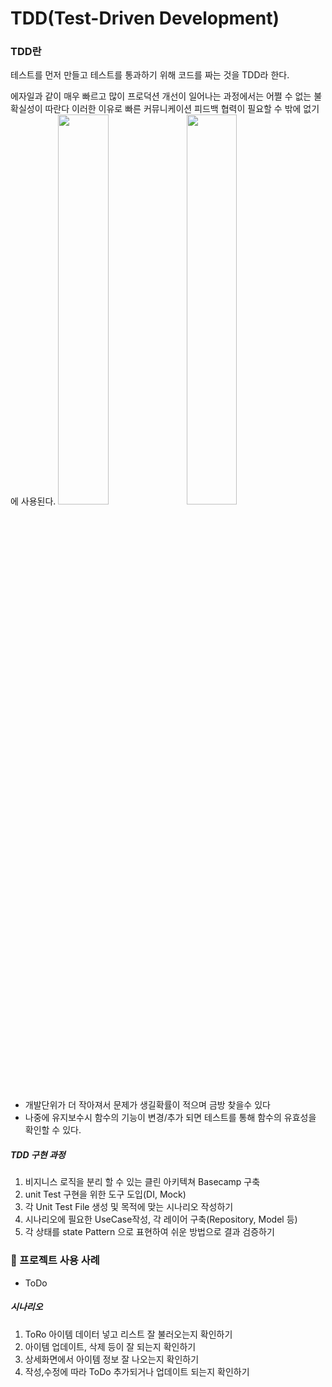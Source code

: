 # TDD(Test-Driven Development)
### TDD란
테스트를 먼저 만들고 테스트를 통과하기 위해 코드를 짜는 것을 TDD라 한다.

에자일과 같이 매우 빠르고 많이 프로덕션 개선이 일어나는 과정에서는 어쩔 수 없는 불확실성이 따란다 이러한 이유로 빠른 커뮤니케이션 피드백 협력이 필요할 수 밖에 없기에 사용된다.
<img src = "https://user-images.githubusercontent.com/48902047/133922306-046cbd10-b75e-4842-b132-e64d15857939.png" width="40%" height="40%"> <img src = "https://user-images.githubusercontent.com/48902047/133922308-0914f2b7-7642-4432-9c8f-081ab09d7724.png" width="40%" height="40%">
- 개발단위가 더 작아져서 문제가 생길확률이 적으며 금방 찾을수 있다
- 나중에 유지보수시 함수의 기능이 변경/추가 되면 테스트를 통해 함수의 유효성을 확인할 수 있다.
##### TDD 구현 과정
1. 비지니스 로직을 분리 할 수 있는 클린 아키텍쳐 Basecamp 구축
2. unit Test 구현을 위한 도구 도입(DI, Mock)
3. 각 Unit Test File 생성 및 목적에 맞는 시나리오 작성하기
4. 시나리오에 필요한 UseCase작성, 각 레이어 구축(Repository, Model 등)
5. 각 상태를 state Pattern 으로 표현하여 쉬운 방법으로 결과 검증하기
### :wrench: 프로젝트 사용 사례
* ToDo

##### 시나리오
1. ToRo 아이템 데이터 넣고 리스트 잘 불러오는지 확인하기
2. 아이템 업데이트, 삭제 등이 잘 되는지 확인하기
3. 상세화면에서 아이템 정보 잘 나오는지 확인하기
4. 작성,수정에 따라 ToDo 추가되거나 업데이트 되는지 확인하기

